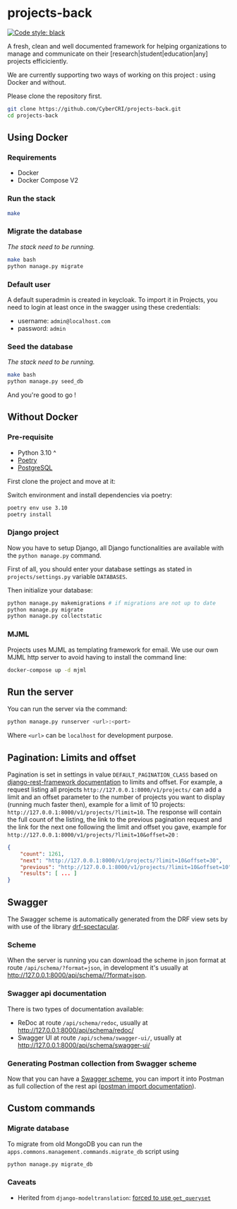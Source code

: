 # projects-back

[![Code style: black](https://img.shields.io/badge/code%20style-black-000000.svg)](https://github.com/psf/black)

A fresh, clean and well documented framework for helping organizations to manage and communicate on their [research|student|education|any] projects efficiciently.

We are currently supporting two ways of working on this project : using Docker and without.

Please clone the repository first.

```bash
git clone https://github.com/CyberCRI/projects-back.git
cd projects-back
```

## Using Docker

### Requirements
- Docker
- Docker Compose V2

### Run the stack
```bash
make
```

### Migrate the database
*The stack need to be running.*
```bash
make bash
python manage.py migrate
```

### Default user
A default superadmin is created in keycloak. To import it in Projects, you need to login at least once in the swagger using these credentials:
- username: `admin@localhost.com`
- password: `admin`

### Seed the database
*The stack need to be running.*
```bash
make bash
python manage.py seed_db
```

And you're good to go !

## Without Docker

### Pre-requisite

- Python 3.10 ^
- [Poetry](https://python-poetry.org/docs/#installation)
- [PostgreSQL](https://www.postgresql.org/download/)

First clone the project and move at it:

Switch environment and install dependencies via poetry:

```bash
poetry env use 3.10
poetry install
```

### Django project

Now you have to setup Django, all Django functionalities are available with the `python manage.py` command.

First of all, you should enter your database settings as stated in `projects/settings.py` variable `DATABASES`.

Then initialize your database:

```bash
python manage.py makemigrations # if migrations are not up to date
python manage.py migrate
python manage.py collectstatic
```

### MJML

Projects uses MJML as templating framework for email. We use our own MJML http server to avoid having to install the command line:

```bash
docker-compose up -d mjml
```

## Run the server

You can run the server via the command:

```bash
python manage.py runserver <url>:<port>
```

Where `<url>` can be `localhost` for development purpose.

## Pagination: Limits and offset

Pagination is set in settings in value `DEFAULT_PAGINATION_CLASS` based
on [django-rest-framework documentation](https://www.django-rest-framework.org/api-guide/pagination/#limitoffsetpagination)
to limits and offset. For example, a request listing all projects `http://127.0.0.1:8000/v1/projects/` can add
a limit and an offset parameter to the number of projects you want to display (running much faster then), example for a limit of 10
projects: `http://127.0.0.1:8000/v1/projects/?limit=10`.
The response will contain the full count of the listing, the link to the previous pagination
request and the link for the next one following the limit and offset you gave, example for `http://127.0.0.1:8000/v1/projects/?limit=10&offset=20` :

```json
{
    "count": 1261,
    "next": "http://127.0.0.1:8000/v1/projects/?limit=10&offset=30",
    "previous": "http://127.0.0.1:8000/v1/projects/?limit=10&offset=10",
    "results": [ ... ]
}
```

## Swagger

The Swagger scheme is automatically generated from the DRF view sets by with use of the library [drf-spectacular](https://drf-spectacular.readthedocs.io/en/latest/).

### Scheme

When the server is running you can download the scheme in json format at route `/api/schema/?format=json`, in development it's usually at http://127.0.0.1:8000/api/schema//?format=json.

### Swagger api documentation

There is two types of documentation available:

- ReDoc at route `/api/schema/redoc`, usually at http://127.0.0.1:8000/api/schema/redoc/
- Swagger UI at route `/api/schema/swagger-ui/`, usually at http://127.0.0.1:8000/api/schema/swagger-ui/

### Generating Postman collection from Swagger scheme

Now that you can have a [Swagger scheme](#scheme), you can import it into Postman as full collection of the rest api ([postman import documentation](https://learning.postman.com/docs/getting-started/importing-and-exporting-data/)).

## Custom commands

### Migrate database

To migrate from old MongoDB you can run the `apps.commons.management.commands.migrate_db` script using

```bash
python manage.py migrate_db
```

### Caveats

- Herited
  from `django-modeltranslation`: [forced to use `get_queryset`](https://django-modeltranslation.readthedocs.io/en/latest/caveats.html#using-in-combination-with-django-rest-framework)
